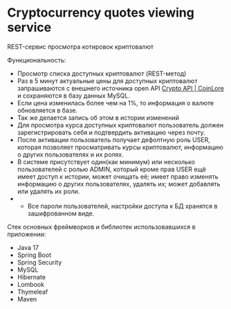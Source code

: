 # Cryptocurrency quotes viewing service

REST-сервис просмотра котировок криптовалют

Функциональность: 
* Просмотр списка доступных криптовалют (REST-метод)
* Раз в 5 минут актуальные цены для доступных криптовалют запрашиваются c внешнего источника open API [Crypto API | CoinLore](https://www.coinlore.com/cryptocurrency-data-api#3) и сохраняются в базу данных MySQL.
* Если цена изменилась более чем на 1%, то информация о валюте обновляется в базе.
* Так же делается запись об этом в истории изменений
* Для просмотра курса доступных криптовалют пользователь должен зарегистрировать себя и подтвердить активацию через почту.
* После активации пользователь получает дефолтную роль USER, которая позволяет просматривать курсы криптовалют, информацию о других пользователях и их ролях.
* В системе присутствует один(как минимум) или несколько пользователей с ролью ADMIN, который кроме прав USER ещё имеет доступ к истории, может очищать её; имеет право изменять информацию о других пользователях, удалять их; может добавлять или удалять их роли.
* * Все пароли пользователей, настройки доступа к БД хранятся в зашифрованном виде.

Стек основных фреймворков и библиотек использовавшихся в приложении:
* Java 17
* Spring Boot
* Spring Security
* MySQL
* Hibernate
* Lombook
* Thymeleaf
* Maven
